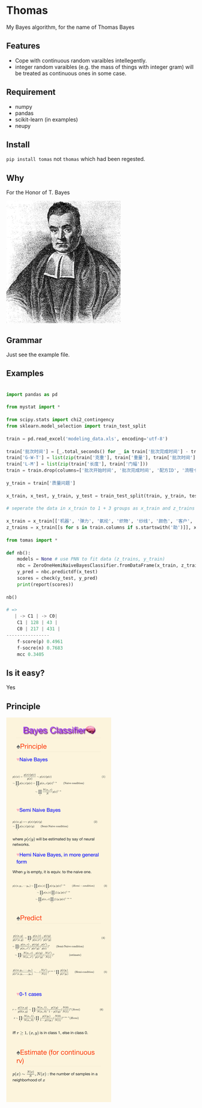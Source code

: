 # Thomas
My Bayes algorithm, for the name of Thomas Bayes

## Features
* Cope with continuous random varaibles intellegently.
* integer random varaibles (e.g. the mass of things with integer gram) will be treated as continuous ones in some case.

## Requirement
* numpy
* pandas
* scikit-learn (in examples)
* neupy

## Install

`pip install tomas`
not `thomas` which had been regested.

## Why
For the Honor of T. Bayes

![](https://github.com/Freakwill/Thomas/blob/master/Thomas_Bayes.gif)


## Grammar
Just see the example file.

## Examples

```python

import pandas as pd

from mystat import *

from scipy.stats import chi2_contingency
from sklearn.model_selection import train_test_split

train = pd.read_excel('modeling_data.xls', encoding='utf-8')

train['批次时间'] = [_.total_seconds() for _ in train['批次完成时间'] - train['批次开始时间']]
train['G-W-T'] = list(zip(train['克重'], train['重量'], train['批次时间']))
train['L-M'] = list(zip(train['长度'], train['门幅']))
train = train.drop(columns=['批次开始时间', '批次完成时间', '配方ID', '流程卡号', '缸号', '批次时间'])

y_train = train['质量问题']

x_train, x_test, y_train, y_test = train_test_split(train, y_train, test_size=0.2)

# seperate the data in x_train to 1 + 3 groups as x_train and z_trains

x_train = x_train[['机器', '弹力', '氨纶', '织物', '纱线', '颜色', '客户', '月份', 'L-M', 'G-W-T']]
z_trains = x_train[[s for s in train.columns if s.startswith('助')]], x_train[[s for s in train.columns if s.startswith('染')]], x_train[[s for s in train.columns if s.startswith('光')]]

from tomas import *

def nb():
    models = None # use PNN to fit data (z_trains, y_train)
    nbc = ZeroOneHemiNaiveBayesClassifier.fromDataFrame(x_train, z_trains, y_train, models)
    y_pred = nbc.predictdf(x_test)
    scores = check(y_test, y_pred)
    print(report(scores))

nb()

# =>
   | -> C1 | -> C0|
    C1 | 128 | 43 |
    C0 | 217 | 431 |
----------------
    f-score(p) 0.4961
    f-socre(n) 0.7683
    mcc 0.3405
```

## Is it easy?
Yes

## Principle

![](https://github.com/Freakwill/Thomas/blob/master/README.png)
